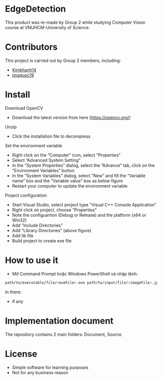 # EdgeDetection
 This product was re-made by Group 2 while studying Computer Vision course at VNUHCM-University of Science.

# Contributors
This project is carried out by Group 2 members, including:
- [Kimkhanh14](https://github.com/KimKhanh14)
- [pnaquoc19](https://github.com/pnaquoc19)

# Install
Download OpenCV
- Download the latest version from here (https://opencv.org/)

Unzip
- Click the installation file to decompress

Set the environment variable
- Right click on the ”Computer” icon, select ”Properties”
- Select ”Advanced System Setting”
- In the ”System Properties” dialog, select the ”Advance” tab, click on the ”Environment
Variables” button
- In the ”System Variables” dialog, select ”New” and fill the ”Variable name” box and
the ”Variable value” box as below figure
- Restart your computer to update the environment variable

Project configuration
- Start Visual Studio, select project type ”Visual C++ Console Application”
- Right click on project, choose ”Properties”
- Note the configuartion (Debug or Release) and the platform (x64 or Win32)
- Add ”Include Directories”
- Add ”Library Directories” (above figure)
- Add lib file
- Build project to create exe file

# How to use it
 - Mở Command Prompt hoặc Windows PowerShell và nhập lệnh:
  ```bash
  path/to/executable/file/<exeFile>.exe path/to/input/file/<imageFile>.jpg <taskArgument> [<value>]
  ```
 In there:
 - <value> if any

# Implementation document
The repository contains 2 main folders: Document, Source.

# License
- Simple software for learning purposes
- Not for any business reason

